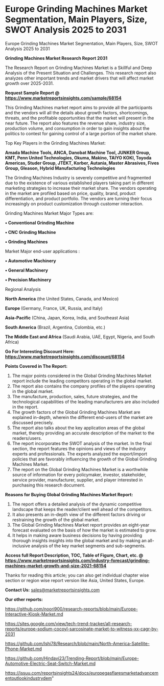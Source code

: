 # Europe Grinding Machines Market Segmentation, Main Players, Size, SWOT Analysis 2025 to 2031
 Europe Grinding Machines Market Segmentation, Main Players, Size, SWOT Analysis 2025 to 2031

<strong>Grinding Machines Market Research Report 2031</strong>

The Research Report on Grinding Machines Market is a Skillful and Deep Analysis of the Present Situation and Challenges. This research report also analyzes other important trends and market drivers that will affect market growth over 2025-2031.

<strong>Request Sample Report @ <a href=https://www.marketreportsinsights.com/sample/68154>https://www.marketreportsinsights.com/sample/68154</a></strong>

This Grinding Machines market report aims to provide all the participants and the vendors will all the details about growth factors, shortcomings, threats, and the profitable opportunities that the market will present in the near future. The report also features the revenue share, industry size, production volume, and consumption in order to gain insights about the politics to contest for gaining control of a large portion of the market share.

Top Key Players in the Grinding Machines Market:

<strong>Amada Machine Tools, ANCA, Danobat Machine Tool, JUNKER Group, KMT, Penn United Technologies, Okuma, Makino, TAIYO KOKI, Toyoda Americas, Studer Group, JTEKT, Korber, Autania, Master Abrasives, Fives Group, Gleason, Hybrid Manufacturing Technologies</strong>

The Grinding Machines Industry is severely competitive and fragmented due to the existence of various established players taking part in different marketing strategies to increase their market share. The vendors operating in the market are profiled based on price, quality, brand, product differentiation, and product portfolio. The vendors are turning their focus increasingly on product customization through customer interaction.

Grinding Machines Market Major Types are:

<strong>• Conventional Grinding Machine

• CNC Grinding Machine

• Grinding Machines</strong>

Market Major end-user applications :

<strong>• Automotive Machinery

• General Machinery

• Precision Machinery</strong>

Regional Analysis

</u><strong><b>North America</b></strong> (the United States, Canada, and Mexico)

<strong><b>Europe </b></strong>(Germany, France, UK, Russia, and Italy)

<strong><b>Asia-Pacific</b></strong> (China, Japan, Korea, India, and Southeast Asia)

<strong><b>South America</b></strong> (Brazil, Argentina, Colombia, etc.)

<strong><b>The Middle East and Africa</b></strong> (Saudi Arabia, UAE, Egypt, Nigeria, and South Africa)

<strong>Go For Interesting Discount Here: <a href=https://www.marketreportsinsights.com/discount/68154>https://www.marketreportsinsights.com/discount/68154</a></strong>

<strong>Points Covered in The Report:</strong>
<ol>
  <li>The major points considered in the Global Grinding Machines Market report include the leading competitors operating in the global market.</li>
  <li>The report also contains the company profiles of the players operating in the global market.</li>
  <li>The manufacture, production, sales, future strategies, and the technological capabilities of the leading manufacturers are also included in the report.</li>
  <li>The growth factors of the Global Grinding Machines Market are explained in-depth, wherein the different end-users of the market are discussed precisely.</li>
  <li>The report also talks about the key application areas of the global market, thereby providing an accurate description of the market to the readers/users.</li>
  <li>The report incorporates the SWOT analysis of the market. In the final section, the report features the opinions and views of the industry experts and professionals. The experts analyzed the export/import policies that are favorably influencing the growth of the Global Grinding Machines Market.</li>
  <li>The report on the Global Grinding Machines Market is a worthwhile source of information for every policymaker, investor, stakeholder, service provider, manufacturer, supplier, and player interested in purchasing this research document.</li>
</ol>
<strong>Reasons for Buying Global Grinding Machines Market Report:</strong>

<ol>
  <li>The report offers a detailed analysis of the dynamic competitive landscape that keeps the reader/client well ahead of the competitors.</li>
  <li>It also presents an in-depth view of the different factors driving or restraining the growth of the global market.</li>
  <li>The Global Grinding Machines Market report provides an eight-year forecast evaluated on the basis of how the market is estimated to grow.</li>
  <li>It helps in making aware business decisions by having providing thorough insights insights into the global market and by making an all-inclusive analysis of the key market segments and sub-segments.</li>
</ol>
<strong>Access full Report Description, TOC, Table of Figure, Chart, etc. @ <a href=https://www.marketreportsinsights.com/industry-forecast/grinding-machines-market-growth-and-size-2021-68154>https://www.marketreportsinsights.com/industry-forecast/grinding-machines-market-growth-and-size-2021-68154</a></strong>


Thanks for reading this article; you can also get individual chapter wise section or region wise report version like Asia, United States, Europe.

<strong>Contact Us:</strong>
sales@marketreportsinsights.com

<strong>Our other reports:</strong>

<a href=https://github.com/noori900/research-reports/blob/main/Europe-Interactive-Kiosk-Market.md>https://github.com/noori900/research-reports/blob/main/Europe-Interactive-Kiosk-Market.md</a>

<a href=https://sites.google.com/view/tech-trend-tracker/all-research-reports/europe-sodium-cocoyl-sarcosinate-market-to-witness-xx-cagr-by-2031>https://sites.google.com/view/tech-trend-tracker/all-research-reports/europe-sodium-cocoyl-sarcosinate-market-to-witness-xx-cagr-by-2031</a>

<a href=https://github.com/Ishi78/Research/blob/main/North-America-Satellite-Phone-Market.md>https://github.com/Ishi78/Research/blob/main/North-America-Satellite-Phone-Market.md</a>

<a href=https://github.com/Hindavi23/Trending-Report/blob/main/Europe-Automotive-Electric-Seat-Switch-Market.md>https://github.com/Hindavi23/Trending-Report/blob/main/Europe-Automotive-Electric-Seat-Switch-Market.md</a>

<a href=https://issuu.com/reportsinsights24/docs/europegasflaresmarketadvancementoutlookindustrydem>https://issuu.com/reportsinsights24/docs/europegasflaresmarketadvancementoutlookindustrydem</a>"
